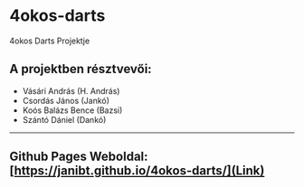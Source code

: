 # 4okos-darts
 4okos Darts Projektje

## A projektben résztvevői:
 - Vásári András (H. András)
 - Csordás János (Jankó)
 - Koós Balázs Bence (Bazsi)
 - Szántó Dániel (Dankó)

---

## Github Pages Weboldal: [https://janibt.github.io/4okos-darts/](Link)
